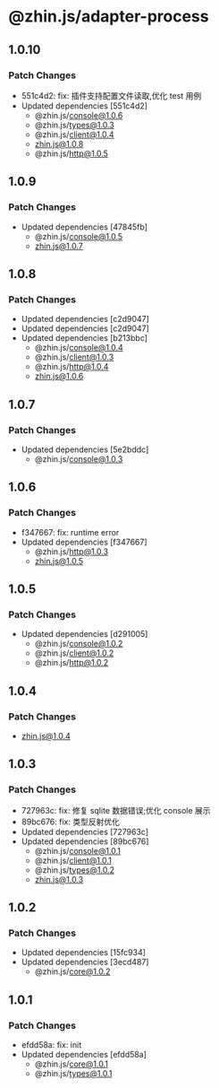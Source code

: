 # @zhin.js/adapter-process

## 1.0.10

### Patch Changes

- 551c4d2: fix: 插件支持配置文件读取,优化 test 用例
- Updated dependencies [551c4d2]
  - @zhin.js/console@1.0.6
  - @zhin.js/types@1.0.3
  - @zhin.js/client@1.0.4
  - zhin.js@1.0.8
  - @zhin.js/http@1.0.5

## 1.0.9

### Patch Changes

- Updated dependencies [47845fb]
  - @zhin.js/console@1.0.5
  - zhin.js@1.0.7

## 1.0.8

### Patch Changes

- Updated dependencies [c2d9047]
- Updated dependencies [c2d9047]
- Updated dependencies [b213bbc]
  - @zhin.js/console@1.0.4
  - @zhin.js/client@1.0.3
  - @zhin.js/http@1.0.4
  - zhin.js@1.0.6

## 1.0.7

### Patch Changes

- Updated dependencies [5e2bddc]
  - @zhin.js/console@1.0.3

## 1.0.6

### Patch Changes

- f347667: fix: runtime error
- Updated dependencies [f347667]
  - @zhin.js/http@1.0.3
  - zhin.js@1.0.5

## 1.0.5

### Patch Changes

- Updated dependencies [d291005]
  - @zhin.js/console@1.0.2
  - @zhin.js/client@1.0.2
  - @zhin.js/http@1.0.2

## 1.0.4

### Patch Changes

- zhin.js@1.0.4

## 1.0.3

### Patch Changes

- 727963c: fix: 修复 sqlite 数据错误;优化 console 展示
- 89bc676: fix: 类型反射优化
- Updated dependencies [727963c]
- Updated dependencies [89bc676]
  - @zhin.js/console@1.0.1
  - @zhin.js/client@1.0.1
  - @zhin.js/types@1.0.2
  - zhin.js@1.0.3

## 1.0.2

### Patch Changes

- Updated dependencies [15fc934]
- Updated dependencies [3ecd487]
  - @zhin.js/core@1.0.2

## 1.0.1

### Patch Changes

- efdd58a: fix: init
- Updated dependencies [efdd58a]
  - @zhin.js/core@1.0.1
  - @zhin.js/types@1.0.1
